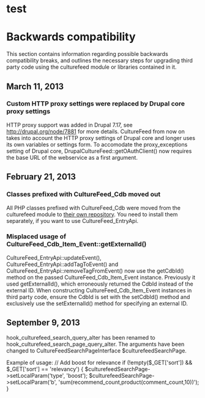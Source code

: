 # test #

# Backwards compatibility #

This section contains information regarding possible backwards compatibility breaks, and
outlines the necessary steps for upgrading third party code using the culturefeed module or
libraries contained in it.

## March 11, 2013 ##

### Custom HTTP proxy settings were replaced by Drupal core proxy settings ###

HTTP proxy support was added in Drupal 7.17, see http://drupal.org/node/7881 for more details.
CultureFeed from now on takes into account the HTTP proxy settings of Drupal core and longer uses
its own variables or settings form. To accomodate the proxy_exceptions setting of Drupal core,
DrupalCultureFeed::getOAuthClient() now requires the base URL of the webservice as a first argument.

## February 21, 2013 ##

### Classes prefixed with CultureFeed_Cdb moved out ###

All PHP classes prefixed with CultureFeed_Cdb were moved from the culturefeed module
to [their own repository][cultuurnet\cdb]. You need to install them separately, if you want
to use CultureFeed_EntryApi.

### Misplaced usage of CultureFeed\_Cdb_Item_Event::getExternalId() ###

CultureFeed_EntryApi::updateEvent(), CultureFeed_EntryApi::addTagToEvent() and
CultureFeed_EntryApi::removeTagFromEvent() now use the getCdbId() method on the
passed CultureFeed_Cdb_Item_Event instance. Previously it used getExternalId(),
which erroneously returned the CdbId instead of the external ID. When constructing
CultureFeed_Cdb_Item_Event instances in third party code, ensure the CdbId is set
with the setCdbId() method and exclusively use the setExternalId() method
for specifying an external ID.

[cultuurnet\cdb]: https://github.com/cultuurnet/cdb

## September 9, 2013 ##

hook_culturefeed_search_query_alter has been renamed to hook_culturefeed_search_page_query_alter.
The arguments have been changed to CultureFeedSearchPageInterface $culturefeedSearchPage.

Example of usage:
  // Add boost for relevance
  if (!empty($_GET['sort']) && $_GET['sort'] == 'relevancy') {
    $culturefeedSearchPage->setLocalParam('type', 'boost');
    $culturefeedSearchPage->setLocalParam('b', 'sum(recommend_count,product(comment_count,10))');
  }

